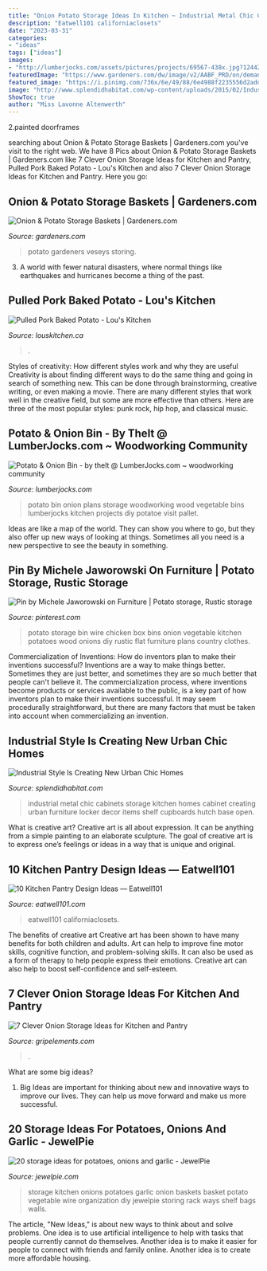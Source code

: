 ```yaml
---
title: "Onion Potato Storage Ideas In Kitchen ~ Industrial Metal Chic Cabinets Storage Kitchen Homes Cabinet Creating Urban Furniture Locker Decor Items Shelf Cupboards Hutch Base Open"
description: "Eatwell101 californiaclosets"
date: "2023-03-31"
categories:
- "ideas"
tags: ["ideas"]
images:
- "http://lumberjocks.com/assets/pictures/projects/69567-438x.jpg?1244230367"
featuredImage: "https://www.gardeners.com/dw/image/v2/AABF_PRD/on/demandware.static/-/Sites-GSC_Products/default/dw0460d1f4/Products/GS38131_04.jpg?sw=840&amp;sh=1120&amp;sm=fit"
featured_image: "https://i.pinimg.com/736x/6e/49/88/6e4988f2235556d2add9a3ff3aeba4d0--potato-box-the-potato.jpg"
image: "http://www.splendidhabitat.com/wp-content/uploads/2015/02/Industrial-metal-cabinets.jpg"
ShowToc: true
author: "Miss Lavonne Altenwerth"
---
```



2.painted doorframes

	

		
searching about Onion &amp; Potato Storage Baskets | Gardeners.com you've visit to the right web. We have 8 Pics about Onion &amp; Potato Storage Baskets | Gardeners.com like 7 Clever Onion Storage Ideas for Kitchen and Pantry, Pulled Pork Baked Potato - Lou&#039;s Kitchen and also 7 Clever Onion Storage Ideas for Kitchen and Pantry. Here you go:
		
    
## Onion &amp; Potato Storage Baskets | Gardeners.com

<img loading=lazy src="https://www.gardeners.com/dw/image/v2/AABF_PRD/on/demandware.static/-/Sites-GSC_Products/default/dw0460d1f4/Products/GS38131_04.jpg?sw=840&amp;sh=1120&amp;sm=fit" onerror="this.onerror=null;this.src='https://tse1.mm.bing.net/th?id=OIP.jHX7nEUcJNkl-ofcGATHCwHaLF&amp;pid=15.1';" alt="Onion &amp; Potato Storage Baskets | Gardeners.com">

_Source: gardeners.com_

>potato gardeners veseys storing. 

	

3. A world with fewer natural disasters, where normal things like earthquakes and hurricanes become a thing of the past. 

    
## Pulled Pork Baked Potato - Lou&#039;s Kitchen

<img loading=lazy src="https://louskitchen.ca/wp-content/uploads/2020/08/Pulled_Pork_Potato.jpg" onerror="this.onerror=null;this.src='https://tse4.mm.bing.net/th?id=OIP.a-RjhAafDffkBvpxJt6RPwHaKL&amp;pid=15.1';" alt="Pulled Pork Baked Potato - Lou&#039;s Kitchen">

_Source: louskitchen.ca_

>. 

	

Styles of creativity: How different styles work and why they are useful
Creativity is about finding different ways to do the same thing and going in search of something new. This can be done through brainstorming, creative writing, or even making a movie. There are many different styles that work well in the creative field, but some are more effective than others. Here are three of the most popular styles: punk rock, hip hop, and classical music.

    
## Potato &amp; Onion Bin - By Thelt @ LumberJocks.com ~ Woodworking Community

<img loading=lazy src="http://lumberjocks.com/assets/pictures/projects/69567-438x.jpg?1244230367" onerror="this.onerror=null;this.src='https://tse1.mm.bing.net/th?id=OIP.qOIJFKpN1-Ffmi9HazKjsgHaLJ&amp;pid=15.1';" alt="Potato &amp; Onion Bin - by thelt @ LumberJocks.com ~ woodworking community">

_Source: lumberjocks.com_

>potato bin onion plans storage woodworking wood vegetable bins lumberjocks kitchen projects diy potatoe visit pallet. 

	

Ideas are like a map of the world. They can show you where to go, but they also offer up new ways of looking at things. Sometimes all you need is a new perspective to see the beauty in something.

    
## Pin By Michele Jaworowski On Furniture | Potato Storage, Rustic Storage

<img loading=lazy src="https://i.pinimg.com/736x/6e/49/88/6e4988f2235556d2add9a3ff3aeba4d0--potato-box-the-potato.jpg" onerror="this.onerror=null;this.src='https://tse1.mm.bing.net/th?id=OIP.pPIkb6I6mgocOlcGZjiq1wHaMR&amp;pid=15.1';" alt="Pin by Michele Jaworowski on Furniture | Potato storage, Rustic storage">

_Source: pinterest.com_

>potato storage bin wire chicken box bins onion vegetable kitchen potatoes wood onions diy rustic flat furniture plans country clothes. 

	

Commercialization of Inventions: How do inventors plan to make their inventions successful?
Inventions are a way to make things better. Sometimes they are just better, and sometimes they are so much better that people can't believe it. The commercialization process, where inventions become products or services available to the public, is a key part of how inventors plan to make their inventions successful. It may seem procedurally straightforward, but there are many factors that must be taken into account when commercializing an invention.

    
## Industrial Style Is Creating New Urban Chic Homes

<img loading=lazy src="http://www.splendidhabitat.com/wp-content/uploads/2015/02/Industrial-metal-cabinets.jpg" onerror="this.onerror=null;this.src='https://tse4.mm.bing.net/th?id=OIP.dVYgbEfsUARexR0IZN8RkwHaLK&amp;pid=15.1';" alt="Industrial Style Is Creating New Urban Chic Homes">

_Source: splendidhabitat.com_

>industrial metal chic cabinets storage kitchen homes cabinet creating urban furniture locker decor items shelf cupboards hutch base open. 

	

What is creative art?
Creative art is all about expression. It can be anything from a simple painting to an elaborate sculpture. The goal of creative art is to express one’s feelings or ideas in a way that is unique and original.

    
## 10 Kitchen Pantry Design Ideas — Eatwell101

<img loading=lazy src="https://www.eatwell101.com/wp-content/uploads/2013/01/kitchen-pantry.jpeg" onerror="this.onerror=null;this.src='https://tse3.mm.bing.net/th?id=OIP.LXTqH6asdzlWnd0MGc_L6wHaJ4&amp;pid=15.1';" alt="10 Kitchen Pantry Design Ideas — Eatwell101">

_Source: eatwell101.com_

>eatwell101 californiaclosets. 

	

The benefits of creative art
Creative art has been shown to have many benefits for both children and adults. Art can help to improve fine motor skills, cognitive function, and problem-solving skills. It can also be used as a form of therapy to help people express their emotions. Creative art can also help to boost self-confidence and self-esteem.

    
## 7 Clever Onion Storage Ideas For Kitchen And Pantry

<img loading=lazy src="https://gripelements.com/wp-content/uploads/2021/04/onion-storage-ideas.jpg" onerror="this.onerror=null;this.src='https://tse2.mm.bing.net/th?id=OIP.B1pBfhM8R5Oh48VvcL3_kAHaDz&amp;pid=15.1';" alt="7 Clever Onion Storage Ideas for Kitchen and Pantry">

_Source: gripelements.com_

>. 

	

What are some big ideas?
1. Big Ideas are important for thinking about new and innovative ways to improve our lives. They can help us move forward and make us more successful.

    
## 20 Storage Ideas For Potatoes, Onions And Garlic - JewelPie

<img loading=lazy src="https://jewelpie.com/wp-content/uploads/2013/02/potatoesonionsgarlicstorage2.jpg" onerror="this.onerror=null;this.src='https://tse3.mm.bing.net/th?id=OIP.J9rjglIUUFHY_4nmwD9hWAHaJ4&amp;pid=15.1';" alt="20 storage ideas for potatoes, onions and garlic - JewelPie">

_Source: jewelpie.com_

>storage kitchen onions potatoes garlic onion baskets basket potato vegetable wire organization diy jewelpie storing rack ways shelf bags walls. 

	

The article, "New Ideas," is about new ways to think about and solve problems. One idea is to use artificial intelligence to help with tasks that people currently cannot do themselves. Another idea is to make it easier for people to connect with friends and family online. Another idea is to create more affordable housing.

